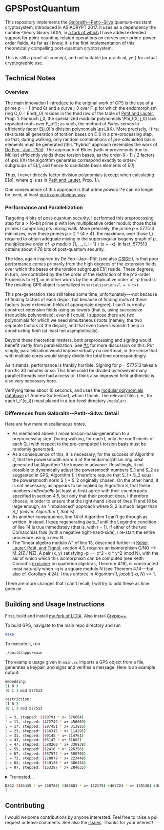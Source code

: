 # GPSPostQuantum

This repository implements the [Galbraith--Petit--Silva](https://eprint.iacr.org/2016/1154.pdf) quantum-resistant cryptosystem, introduced in ASIACRYPT 2017. It uses as a dependency the number-theory library LiDIA, in [a fork of which](https://github.com/benediamond/LiDIA) I have added extended support for point-counting-related operations on curves over prime-power-order fields. As far as I know, it is the first implementation of this theoretically compelling post-quantum cryptosystem.

This is still a proof-of-concept, and not suitable (or practical, yet) for actual cryptographic use.

## Technical Notes

### Overview

The main innovation I introduce to the original work of GPS is the use of a prime _p_ == 1 (mod 8) and a curve j_0 over F_p for which the endomorphism ring O_0 = End(j_0) resides in the third row of the table of [Petit and Lauter](https://eprint.iacr.org/2017/962.pdf), Prop. 1. For such j_0, the specialized modular polynomials \Phi_l(X, j_0) lack repeated roots over F_p^2; as such, the method of _Elkies_ serves to efficiently factor E(j_0)'s division polynomials \psi_l(X). More precisely, I first re-situate all generation of torsion bases on E_0 in a pre-processing step, so that, during walking, only random combinations of _pre-calculated_ basis elements must be generated (this "hybrid" approach resembles the work of [De Feo--Jao--Plût](https://eprint.iacr.org/2011/506.pdf)). The approach of Elkies (with improvements due to Müller) efficiently yields these torsion bases, as the order-(_l_ - 1) / 2 factors of \psi_l(X) the algorithm generates correspond exactly to order-_l_ subgroups of E[_l_], and hence to candidate basis elements of E[_l_].

Thus, I never directly factor division polynomials (except when calculating E[_q_], where _q_ is as in [Petit and Lauter](https://eprint.iacr.org/2017/962.pdf), Prop. 1.).

One consequence of this approach is that prime _powers_ l^e can no longer be used, at least [not in any obvious way](http://citeseerx.ist.psu.edu/viewdoc/summary?doi=10.1.1.48.3312).

### Performance and Parallelization

Targeting 4 bits of post-quantum security, I performed this preprocessing step for a > 16-bit prime _p_ with low multiplicative order modulo those those primes _l_ comprising _p_'s mixing walk. More precisely, the prime _p_ = 577513 minimizes, over those primes _p_ > 2 ^ {4 * 4}, the maximum, over those _l_i_ required to obtain adequate mixing in the supersingular isogeny graph of _p_,  multiplicative order of -_p_ modulo {1, ..., l_i - 1} / (x ~ -x). In fact, 577513 obtains about 4.78 bits of post-quantum security.

The idea, again inspired by De Feo--Jao--Plût (see also [CSIDH](https://eprint.iacr.org/2018/383.pdf)), is that poor performance comes primarily from the high degrees of the extension fields over which the bases of the torsion subgroups E[_l_] reside. These degrees, in turn, are controlled by the the order of the restriction of the p^2-order Frobenius to E[_l_], or in other words by the multiplicative order of -_p_ (mod l). The resulting GPS object is serialized in `serializations/l = 4.txt`.

This pre-generation step still takes some time, unfortunately---not because of finding factors of each divpol, but because of finding roots of these factors (over extension fields of appropriate degree). I can't currently construct extension fields using as towers (that is, using successive irreducible polynomials); even if I could, I suppose there are _two_ polynomials for which we need simultaneous roots (namely, the two separate factors of the divpol), and that even towers wouldn't help in constructing _both_ (at least not asymptotically).

Beyond these theoretical matters, both preprocessing and signing would benefit vastly from parallelization. See [#4](https://github.com/benediamond/GPSPostQuantum/issues/4) for more discussion on this. Put simply, parallelization would impose virtually no overhead, in the sense that with multiple cores would simply divide the total time correspondingly.

As it stands, performance is frankly horrible. Signing for _p_ = 577513 takes a horrific 30 minutes or so. This time could be divided by however many parallel threads one had access to. I think also improved field arithmetic is also very necessary here.

Verifying takes about 10 seconds, and uses the [modular polynomials database](https://math.mit.edu/~drew/ClassicalModPolys.html) of Andrew Sutherland, whom I thank. The relevant files (i.e., for each l_i^{e_i}) must placed in a top-level directory `/modular/`.

### Differences from Galbraith--Petit--Silva: Detail

Here are few more miscellaneous notes.

* As mentioned above, I move torsion-basis-generation to a preprocessing step. During walking, for each l, only the coefficients of each Q_i with respect to the pre-computed l-torsion basis must be randomly generated.
* As a consequence of this, it is necessary, for the success of Algorithm 2, that the powersmooth norm S of the endormorphism ring ideal generated by Algorithm 1 be known in advance. Resultingly, it not possible to dynamically adjust the powersmooth numbers S_1 and S_2 as suggested in GPS, Algorithm 1. I therefore require that S_1 * S_2 equal the powersmooth norm S_1 * S_2 originally chosen. On the other hand, it is _not_ necessary, as appears to be implied by Algorithm 3, that these numbers _individually_ (at least at first) agree with their counterparts specified in section 4.5, but only that their product does. I therefore choose, in order to ensure that the right-hand sides of lines 11 and 18 be large enough, an "imbalanced" approach where S_2 is much larger than S_1 (_only in Algorithm 1, that is_).
* As another consequence, line 14 of Algorithm 1 can't go through as written. Instead, I keep regenerating _beta_1_ until the Legendre condition of line 14 is true immediately (that is, with r = 1). If either of the two Cornacchias fails (with a negative right-hand-side), I re-start the entire procedure using a new _N_.
* The "linear algebra modulo _N_" of line 13, described further in [Kohel, Lauter, Petit, and Tignol](https://eprint.iacr.org/2014/505.pdf), section 4.3, requires an isomorphism O/NO --> M_2(Z / NZ). A pair (x, y) satisfying -p == x^2 - q * y^2 (mod N), with the aid of which which this isomorphism can be computed (see Keith Conrad's [explainer](https://kconrad.math.uconn.edu/blurbs/ringtheory/quaternionalg.pdf) on quaterion algebras, Theorem 4.16), is constructed most naturally when -q is a square modulo N (see Theorem 4.14---but also cf. Corollary 4.24). I thus enforce in Algorithm 1, _jacobi_(-_q_, _N_) == 1.

There are more changes that I can't recall; I will try to add these as time goes on.

## Building and Usage Instructions

First, build and install [my fork of LiDIA](https://github.com/benediamond/LiDIA). Also install [Crypto++](https://www.cryptopp.com/).

To build GPS, navigate to the main repo directory and run
```bash
make
```
To execute it, run
```bash
./build/apps/main
```
The example usage given in `main.cc` imports a GPS object from a file, generates a keypair, and signs and verifies a message. Here is an example output:

```bash
embedding: 
(1 0 )
(0 1 ) mod 577513

restriction: 
(1 0 )
(0 1 ) mod 577513

l = 3, stepped: (198791 * x+ 576664)
l = 11, stepped: (472749 * x+ 456069)
l = 17, stepped: (297451 * x+ 313825)
l = 23, stepped: (166315 * x+ 114295)
l = 31, stepped: (90145 * x+ 214761)
l = 41, stepped: (65147 * x+ 81682)
l = 47, stepped: (380260 * x+ 330938)
l = 59, stepped: (12416 * x+ 226356)
l = 67, stepped: (387572 * x+ 500704)
l = 73, stepped: (220079 * x+ 223448)
l = 83, stepped: (549120 * x+ 386454)
l = 97, stepped: (163397 * x+ 284035)
```

<details><summary>Truncated...</summary>
<p>

```bash
extending the walk...
l = 5, stepped: (21693 * x+ 220341)
l = 13, stepped: (412806 * x+ 150569)
l = 19, stepped: (396866 * x+ 376009)
l = 29, stepped: (52758 * x+ 125676)
l = 37, stepped: (360803 * x+ 28199)
l = 43, stepped: (248432 * x+ 67312)
l = 53, stepped: (335304 * x+ 230578)
l = 61, stepped: (457212 * x+ 163453)
l = 71, stepped: (200275 * x+ 447401)
l = 79, stepped: (44725 * x+ 527574)
l = 89, stepped: (174688 * x+ 507992)
l = 101, stepped: (492598 * x+ 365888)
rerouting...
l = 3, stepped: (198791 * x+ 576664)
l = 11, stepped: (303439 * x+ 468780)
l = 17, stepped: (571058 * x+ 164343)
l = 23, stepped: (306881 * x+ 152179)
l = 31, stepped: (261127 * x+ 332914)
l = 41, stepped: (465724 * x+ 139136)
l = 47, stepped: (546780 * x+ 325470)
l = 59, stepped: (382897 * x+ 373148)
l = 67, stepped: (159466 * x+ 546896)
l = 73, stepped: (314499 * x+ 331453)
l = 83, stepped: (93878 * x+ 239773)
l = 97, stepped: (457773 * x+ 58857)
l = 5, stepped: (179913 * x+ 124902)
l = 13, stepped: (68994 * x+ 387992)
l = 19, stepped: (295650 * x+ 200557)
l = 29, stepped: (163445 * x+ 279505)
l = 37, stepped: (480769 * x+ 169605)
l = 43, stepped: (123072 * x+ 180081)
l = 53, stepped: (344140 * x+ 484918)
l = 61, stepped: (78870 * x+ 42884)
l = 71, stepped: (313666 * x+ 342205)
l = 79, stepped: (498 * x+ 174880)
l = 89, stepped: (346830)
l = 101, stepped: (492598 * x+ 365888)
extending the walk...
l = 5, stepped: (21693 * x+ 220341)
l = 13, stepped: (449509 * x+ 32521)
l = 19, stepped: (132616 * x+ 63211)
l = 29, stepped: (448780 * x+ 481904)
l = 37, stepped: (46316 * x+ 447876)
l = 43, stepped: (272648 * x+ 268848)
l = 53, stepped: (155445 * x+ 261244)
l = 61, stepped: (487639 * x+ 212356)
l = 71, stepped: (285630 * x+ 14854)
l = 79, stepped: (107977 * x+ 397282)
l = 89, stepped: (47913 * x+ 457388)
l = 101, stepped: (123994 * x+ 378367)
rerouting...
l = 3, stepped: (378722 * x+ 239807)
l = 11, stepped: (51715 * x+ 212481)
l = 17, stepped: (276260 * x+ 454810)
l = 23, stepped: (488652 * x+ 435430)
l = 31, stepped: (52599 * x+ 92077)
l = 41, stepped: (500776 * x+ 37016)
l = 47, stepped: (331552 * x+ 384894)
l = 59, stepped: (573354 * x+ 100189)
l = 67, stepped: (68402 * x+ 218171)
l = 73, stepped: (368547 * x+ 76232)
l = 83, stepped: (458523 * x+ 18241)
l = 97, stepped: (476606 * x+ 105688)
l = 5, stepped: (490503 * x+ 398493)
l = 13, stepped: (140779 * x+ 514265)
l = 19, stepped: (300898 * x+ 140257)
l = 29, stepped: (120211 * x+ 512347)
l = 37, stepped: (381095 * x+ 560915)
l = 43, stepped: (163142 * x+ 51719)
l = 53, stepped: (40753 * x+ 291801)
l = 61, stepped: (527590 * x+ 208844)
l = 71, stepped: (549892 * x+ 251312)
l = 79, stepped: (122096 * x+ 62935)
l = 89, stepped: (284487 * x+ 561247)
l = 101, stepped: (123994 * x+ 378367)
extending the walk...
l = 5, stepped: (267775 * x+ 219620)
l = 13, stepped: (558636 * x+ 495372)
l = 19, stepped: (388094 * x+ 548597)
l = 29, stepped: (127706 * x+ 323259)
l = 37, stepped: (384960 * x+ 37114)
l = 43, stepped: (477000 * x+ 476593)
l = 53, stepped: (208949 * x+ 243998)
l = 61, stepped: (225447 * x+ 540243)
l = 71, stepped: (13696 * x+ 440702)
l = 79, stepped: (569592 * x+ 154509)
l = 89, stepped: (25557 * x+ 320473)
l = 101, stepped: (118146 * x+ 1895)
rerouting...
l = 3, stepped: (298803 * x+ 307007)
l = 11, stepped: (474879 * x+ 326440)
l = 17, stepped: (109553 * x+ 221941)
l = 23, stepped: (114175 * x+ 35391)
l = 31, stepped: (2270 * x+ 229306)
l = 41, stepped: (383307 * x+ 392431)
l = 47, stepped: (151607 * x+ 361178)
l = 59, stepped: (390093 * x+ 16800)
l = 67, stepped: (269709 * x+ 45022)
l = 73, stepped: (397917 * x+ 496466)
l = 83, stepped: (290271 * x+ 379439)
l = 97, stepped: (546604 * x+ 183797)
l = 5, stepped: (487201 * x+ 417885)
l = 13, stepped: (26900 * x+ 433661)
l = 19, stepped: (116974 * x+ 487953)
l = 29, stepped: (557876 * x+ 417137)
l = 37, stepped: (320326 * x+ 103448)
l = 43, stepped: (406851 * x+ 436554)
l = 53, stepped: (36809 * x+ 136200)
l = 61, stepped: (305251 * x+ 244414)
l = 71, stepped: (46407 * x+ 226950)
l = 79, stepped: (220931 * x+ 49638)
l = 89, stepped: (161489 * x+ 521970)
l = 101, stepped: (118146 * x+ 1895)
extending the walk...
l = 5, stepped: (303950 * x+ 524635)
l = 13, stepped: (560355 * x+ 440795)
l = 19, stepped: (135540 * x+ 364551)
l = 29, stepped: (314793 * x+ 429770)
l = 37, stepped: (362785 * x+ 117300)
l = 43, stepped: (32606 * x+ 575706)
l = 53, stepped: (375778 * x+ 94131)
l = 61, stepped: (384438 * x+ 109924)
l = 71, stepped: (516893 * x+ 125232)
l = 79, stepped: (270755 * x+ 74932)
l = 89, stepped: (179342 * x+ 392145)
l = 101, stepped: (49769 * x+ 107437)
rerouting...
l = 3, stepped: (298803 * x+ 307007)
l = 11, stepped: (474879 * x+ 326440)
l = 17, stepped: (407921 * x+ 8030)
l = 23, stepped: (298624 * x+ 109658)
l = 31, stepped: (309275 * x+ 121696)
l = 41, stepped: (416549 * x+ 47169)
l = 47, stepped: (156379 * x+ 222040)
l = 59, stepped: (388434 * x+ 369079)
l = 67, stepped: (160979 * x+ 189389)
l = 73, stepped: (532548 * x+ 370153)
l = 83, stepped: (164214 * x+ 389870)
l = 97, stepped: (248978 * x+ 229882)
l = 5, stepped: (290779 * x+ 135368)
l = 13, stepped: (105059 * x+ 114858)
l = 19, stepped: (87911 * x+ 93108)
l = 29, stepped: (34500 * x+ 150041)
l = 37, stepped: (391298 * x+ 301476)
l = 43, stepped: (329704 * x+ 395907)
l = 53, stepped: (121504 * x+ 343144)
l = 61, stepped: (173227 * x+ 157326)
l = 71, stepped: (463701 * x+ 552468)
l = 79, stepped: (145970 * x+ 427615)
l = 89, stepped: (112363 * x+ 539509)
l = 101, stepped: (49769 * x+ 107437)
extending the walk...
l = 5, stepped: (21693 * x+ 220341)
l = 13, stepped: (449509 * x+ 32521)
l = 19, stepped: (520875 * x+ 234486)
l = 29, stepped: (105424 * x+ 560907)
l = 37, stepped: (60018 * x+ 240130)
l = 43, stepped: (77146 * x+ 342489)
l = 53, stepped: (164922 * x+ 412773)
l = 61, stepped: (126350 * x+ 497457)
l = 71, stepped: (277624 * x+ 173424)
l = 79, stepped: (314291 * x+ 174108)
l = 89, stepped: (432854 * x+ 542588)
l = 101, stepped: (510135 * x+ 381981)
rerouting...
l = 3, stepped: (198791 * x+ 576664)
l = 11, stepped: (304970 * x+ 351841)
l = 17, stepped: (392920 * x+ 248377)
l = 23, stepped: (158004 * x+ 574080)
l = 31, stepped: (298484 * x+ 36861)
l = 41, stepped: (187752 * x+ 241203)
l = 47, stepped: (89275 * x+ 525991)
l = 59, stepped: (371732 * x+ 147516)
l = 67, stepped: (361822 * x+ 411945)
l = 73, stepped: (150425 * x+ 80152)
l = 83, stepped: (32266 * x+ 145599)
l = 97, stepped: (481660 * x+ 506275)
l = 5, stepped: (194809 * x+ 466667)
l = 13, stepped: (263551 * x+ 385858)
l = 19, stepped: (452423 * x+ 132101)
l = 29, stepped: (99277 * x+ 568173)
l = 37, stepped: (388209 * x+ 122688)
l = 43, stepped: (110252 * x+ 488534)
l = 53, stepped: (83497 * x+ 526711)
l = 61, stepped: (84055 * x+ 450344)
l = 71, stepped: (462334 * x+ 54265)
l = 79, stepped: (439732 * x+ 556961)
l = 89, stepped: (369213 * x+ 447270)
l = 101, stepped: (510135 * x+ 381981)
extending the walk...
l = 5, stepped: (303950 * x+ 524635)
l = 13, stepped: (434487 * x+ 475075)
l = 19, stepped: (278936 * x+ 24568)
l = 29, stepped: (59312 * x+ 244657)
l = 37, stepped: (193075 * x+ 538943)
l = 43, stepped: (44337 * x+ 527376)
l = 53, stepped: (277367 * x+ 257724)
l = 61, stepped: (24166 * x+ 92362)
l = 71, stepped: (197554 * x+ 249041)
l = 79, stepped: (222163 * x+ 62797)
l = 89, stepped: (302504 * x+ 552697)
l = 101, stepped: (513721 * x+ 176986)
rerouting...
l = 3, stepped: (198791 * x+ 576664)
l = 11, stepped: (304970 * x+ 351841)
l = 17, stepped: (185091 * x+ 314535)
l = 23, stepped: (3125 * x+ 207018)
l = 31, stepped: (214091 * x+ 42620)
l = 41, stepped: (675 * x+ 574976)
l = 47, stepped: (306029 * x+ 110497)
l = 59, stepped: (184874 * x+ 174353)
l = 67, stepped: (76418 * x+ 501838)
l = 73, stepped: (138593 * x+ 342759)
l = 83, stepped: (491625 * x+ 46410)
l = 97, stepped: (266338 * x+ 254246)
l = 5, stepped: (234150 * x+ 44762)
l = 13, stepped: (180647 * x+ 533378)
l = 19, stepped: (135967 * x+ 299108)
l = 29, stepped: (502946 * x+ 68935)
l = 37, stepped: (85944 * x+ 365325)
l = 43, stepped: (323494 * x+ 3349)
l = 53, stepped: (237625 * x+ 558249)
l = 61, stepped: (402371 * x+ 516271)
l = 71, stepped: (40935 * x+ 120867)
l = 79, stepped: (178210 * x+ 257206)
l = 89, stepped: (61245 * x+ 370175)
l = 101, stepped: (513721 * x+ 176986)
extending the walk...
l = 5, stepped: (267775 * x+ 219620)
l = 13, stepped: (19959 * x+ 573233)
l = 19, stepped: (216687 * x+ 183920)
l = 29, stepped: (353883 * x+ 109213)
l = 37, stepped: (545207 * x+ 152392)
l = 43, stepped: (285079 * x+ 307652)
l = 53, stepped: (448972 * x+ 338462)
l = 61, stepped: (502479 * x+ 332401)
l = 71, stepped: (346515 * x+ 271770)
l = 79, stepped: (538280 * x+ 502461)
l = 89, stepped: (311905 * x+ 88587)
l = 101, stepped: (542887 * x+ 189955)
rerouting...
l = 3, stepped: (198791 * x+ 576664)
l = 11, stepped: (24379 * x+ 569059)
l = 17, stepped: (491625 * x+ 46410)
l = 23, stepped: (311333 * x+ 150118)
l = 31, stepped: (432142 * x+ 184843)
l = 41, stepped: (395761 * x+ 141150)
l = 47, stepped: (205686 * x+ 305816)
l = 59, stepped: (407148 * x+ 531212)
l = 67, stepped: (463005 * x+ 283700)
l = 73, stepped: (461375 * x+ 127805)
l = 83, stepped: (411933 * x+ 219248)
l = 97, stepped: (167996 * x+ 222500)
l = 5, stepped: (254148 * x+ 365164)
l = 13, stepped: (112106 * x+ 529639)
l = 19, stepped: (447853 * x+ 452645)
l = 29, stepped: (439975 * x+ 223769)
l = 37, stepped: (498840 * x+ 294112)
l = 43, stepped: (331787 * x+ 213988)
l = 53, stepped: (199227 * x+ 499024)
l = 61, stepped: (54938 * x+ 52554)
l = 71, stepped: (302675 * x+ 169192)
l = 79, stepped: (132645 * x+ 369085)
l = 89, stepped: (194895 * x+ 508760)
l = 101, stepped: (542887 * x+ 189955)
extending the walk...
l = 5, stepped: (267775 * x+ 219620)
l = 13, stepped: (558636 * x+ 495372)
l = 19, stepped: (242082 * x+ 409429)
l = 29, stepped: (483966 * x+ 315338)
l = 37, stepped: (188783 * x+ 77119)
l = 43, stepped: (253563 * x+ 198897)
l = 53, stepped: (148978 * x+ 180382)
l = 61, stepped: (141157 * x+ 353876)
l = 71, stepped: (543605 * x+ 571449)
l = 79, stepped: (160107 * x+ 449993)
l = 89, stepped: (246039 * x+ 133464)
l = 101, stepped: (392940 * x+ 190613)
rerouting...
l = 3, stepped: (378722 * x+ 239807)
l = 11, stepped: (274074 * x+ 106076)
l = 17, stepped: (169779 * x+ 16562)
l = 23, stepped: (408903 * x+ 356784)
l = 31, stepped: (181874 * x+ 276214)
l = 41, stepped: (514493 * x+ 432653)
l = 47, stepped: (200720 * x+ 367911)
l = 59, stepped: (232889 * x+ 160582)
l = 67, stepped: (260710 * x+ 233520)
l = 73, stepped: (295408 * x+ 210907)
l = 83, stepped: (235027 * x+ 172025)
l = 97, stepped: (276559 * x+ 289433)
l = 5, stepped: (424255 * x+ 453158)
l = 13, stepped: (428966 * x+ 247120)
l = 19, stepped: (305703 * x+ 1199)
l = 29, stepped: (343218 * x+ 107324)
l = 37, stepped: (209954 * x+ 193121)
l = 43, stepped: (201140 * x+ 5542)
l = 53, stepped: (512904 * x+ 133735)
l = 61, stepped: (475077 * x+ 463646)
l = 71, stepped: (504030 * x+ 82195)
l = 79, stepped: (298829 * x+ 311249)
l = 89, stepped: (346895 * x+ 439117)
l = 101, stepped: (392940 * x+ 190613)
extending the walk...
l = 5, stepped: (347200 * x+ 95052)
l = 13, stepped: (447124 * x+ 269166)
l = 19, stepped: (494841 * x+ 53742)
l = 29, stepped: (114586 * x+ 434955)
l = 37, stepped: (429946 * x+ 323971)
l = 43, stepped: (148103 * x+ 557997)
l = 53, stepped: (216747 * x+ 392918)
l = 61, stepped: (149926 * x+ 554466)
l = 71, stepped: (84479 * x+ 498096)
l = 79, stepped: (358062 * x+ 375255)
l = 89, stepped: (537266 * x+ 125034)
l = 101, stepped: (153542 * x+ 50689)
rerouting...
l = 3, stepped: (378722 * x+ 239807)
l = 11, stepped: (51715 * x+ 212481)
l = 17, stepped: (276260 * x+ 454810)
l = 23, stepped: (254696 * x+ 475922)
l = 31, stepped: (490203 * x+ 221962)
l = 41, stepped: (87446 * x+ 134101)
l = 47, stepped: (81518 * x+ 358712)
l = 59, stepped: (123733 * x+ 485710)
l = 67, stepped: (213654 * x+ 519089)
l = 73, stepped: (153257 * x+ 30376)
l = 83, stepped: (208883 * x+ 517445)
l = 97, stepped: (25013 * x+ 327910)
l = 5, stepped: (520416 * x+ 560468)
l = 13, stepped: (521829 * x+ 530216)
l = 19, stepped: (19768 * x+ 464514)
l = 29, stepped: (147318 * x+ 138668)
l = 37, stepped: (427021 * x+ 381286)
l = 43, stepped: (246300 * x+ 246979)
l = 53, stepped: (243335 * x+ 371438)
l = 61, stepped: (119328 * x+ 50784)
l = 71, stepped: (277293 * x+ 77447)
l = 79, stepped: (515062 * x+ 63556)
l = 89, stepped: (547479 * x+ 156361)
l = 101, stepped: (153542 * x+ 50689)
extending the walk...
l = 5, stepped: (347200 * x+ 95052)
l = 13, stepped: (503534 * x+ 198383)
l = 19, stepped: (490677 * x+ 89403)
l = 29, stepped: (548332 * x+ 103206)
l = 37, stepped: (262089 * x+ 544160)
l = 43, stepped: (320850 * x+ 447619)
l = 53, stepped: (200173 * x+ 437066)
l = 61, stepped: (465150 * x+ 93075)
l = 71, stepped: (558731 * x+ 46442)
l = 79, stepped: (52973 * x+ 351612)
l = 89, stepped: (339966 * x+ 18112)
l = 101, stepped: (101702 * x+ 132733)
rerouting...
l = 3, stepped: (378722 * x+ 239807)
l = 11, stepped: (198791 * x+ 576664)
l = 17, stepped: (28622 * x+ 511573)
l = 23, stepped: (218712 * x+ 546686)
l = 31, stepped: (492652 * x+ 329646)
l = 41, stepped: (276912 * x+ 206140)
l = 47, stepped: (281238 * x+ 125991)
l = 59, stepped: (120265 * x+ 352352)
l = 67, stepped: (387130 * x+ 163327)
l = 73, stepped: (528897 * x+ 256817)
l = 83, stepped: (423711 * x+ 392329)
l = 97, stepped: (193436 * x+ 421518)
l = 5, stepped: (482294 * x+ 484848)
l = 13, stepped: (376968 * x+ 43274)
l = 19, stepped: (296944 * x+ 54304)
l = 29, stepped: (312860 * x+ 276259)
l = 37, stepped: (421107 * x+ 181855)
l = 43, stepped: (490169 * x+ 4124)
l = 53, stepped: (169202 * x+ 120675)
l = 61, stepped: (276615 * x+ 401592)
l = 71, stepped: (123823 * x+ 213626)
l = 79, stepped: (415294 * x+ 366955)
l = 89, stepped: (356310 * x+ 565927)
l = 101, stepped: (101702 * x+ 132733)
extending the walk...
l = 5, stepped: (267775 * x+ 219620)
l = 13, stepped: (272560 * x+ 495995)
l = 19, stepped: (477785 * x+ 542954)
l = 29, stepped: (377794 * x+ 223028)
l = 37, stepped: (268858 * x+ 554875)
l = 43, stepped: (225296 * x+ 383518)
l = 53, stepped: (529718 * x+ 234959)
l = 61, stepped: (540384 * x+ 568660)
l = 71, stepped: (64648 * x+ 360548)
l = 79, stepped: (567872 * x+ 256996)
l = 89, stepped: (314577 * x+ 178984)
l = 101, stepped: (305568 * x+ 82445)
rerouting...
l = 3, stepped: (198791 * x+ 576664)
l = 11, stepped: (434863 * x+ 311834)
l = 17, stepped: (116849 * x+ 477719)
l = 23, stepped: (276863 * x+ 247006)
l = 31, stepped: (567557 * x+ 569903)
l = 41, stepped: (217455 * x+ 338500)
l = 47, stepped: (331444 * x+ 202056)
l = 59, stepped: (560210 * x+ 143020)
l = 67, stepped: (390808 * x+ 233818)
l = 73, stepped: (376907 * x+ 352461)
l = 83, stepped: (259559 * x+ 362655)
l = 97, stepped: (314348 * x+ 215023)
l = 5, stepped: (353979 * x+ 103088)
l = 13, stepped: (20826 * x+ 422255)
l = 19, stepped: (148222 * x+ 343424)
l = 29, stepped: (230998 * x+ 385368)
l = 37, stepped: (536472 * x+ 362616)
l = 43, stepped: (453402 * x+ 409662)
l = 53, stepped: (241512 * x+ 75194)
l = 61, stepped: (343803 * x+ 33927)
l = 71, stepped: (336899 * x+ 145546)
l = 79, stepped: (550222 * x+ 556975)
l = 89, stepped: (358562 * x+ 213952)
l = 101, stepped: (305568 * x+ 82445)
extending the walk...
l = 5, stepped: (21693 * x+ 220341)
l = 13, stepped: (235320 * x+ 327361)
l = 19, stepped: (97190 * x+ 46118)
l = 29, stepped: (280193 * x+ 524787)
l = 37, stepped: (193598 * x+ 568046)
l = 43, stepped: (76392 * x+ 368548)
l = 53, stepped: (190866 * x+ 227978)
l = 61, stepped: (374515 * x+ 365432)
l = 71, stepped: (311773 * x+ 235702)
l = 79, stepped: (309388 * x+ 391990)
l = 89, stepped: (29326 * x+ 350085)
l = 101, stepped: (474362 * x+ 229843)
rerouting...
l = 3, stepped: (198791 * x+ 576664)
l = 11, stepped: (207936 * x+ 59725)
l = 17, stepped: (159015 * x+ 383626)
l = 23, stepped: (216378 * x+ 552667)
l = 31, stepped: (203115 * x+ 564700)
l = 41, stepped: (506822 * x+ 353557)
l = 47, stepped: (21323 * x+ 306802)
l = 59, stepped: (32274 * x+ 49187)
l = 67, stepped: (309240 * x+ 389640)
l = 73, stepped: (397886 * x+ 265884)
l = 83, stepped: (381202 * x+ 575451)
l = 97, stepped: (114478 * x+ 159373)
l = 5, stepped: (203212 * x+ 372843)
l = 13, stepped: (497777 * x+ 122423)
l = 19, stepped: (114099 * x+ 230971)
l = 29, stepped: (526853 * x+ 25898)
l = 37, stepped: (57773 * x+ 330510)
l = 43, stepped: (341164 * x+ 175253)
l = 53, stepped: (164567 * x+ 280593)
l = 61, stepped: (84958 * x+ 144244)
l = 71, stepped: (442674 * x+ 30154)
l = 79, stepped: (254403 * x+ 418994)
l = 89, stepped: (424285 * x+ 492822)
l = 101, stepped: (474362 * x+ 229843)
```

</p>
</details>

```bash
D362 (303439 * x+ 468780) (306881 * x+ 152179) (465724 * x+ 139136) (382897 * x+ 373148) (314499 * x+ 331453) (457773 * x+ 58857) (68994 * x+ 387992) (163445 * x+ 279505) (123072 * x+ 180081) (78870 * x+ 42884) (498 * x+ 174880) (492598 * x+ 365888) (449509 * x+ 32521) (448780 * x+ 481904) (272648 * x+ 268848) (487639 * x+ 212356) (107977 * x+ 397282) (123994 * x+ 378367) (474879 * x+ 326440) (114175 * x+ 35391) (383307 * x+ 392431) (390093 * x+ 16800) (397917 * x+ 496466) (546604 * x+ 183797) (26900 * x+ 433661) (557876 * x+ 417137) (406851 * x+ 436554) (305251 * x+ 244414) (220931 * x+ 49638) (118146 * x+ 1895) (474879 * x+ 326440) (298624 * x+ 109658) (416549 * x+ 47169) (388434 * x+ 369079) (532548 * x+ 370153) (248978 * x+ 229882) (105059 * x+ 114858) (34500 * x+ 150041) (329704 * x+ 395907) (173227 * x+ 157326) (145970 * x+ 427615) (49769 * x+ 107437) (304970 * x+ 351841) (158004 * x+ 574080) (187752 * x+ 241203) (371732 * x+ 147516) (150425 * x+ 80152) (481660 * x+ 506275) (263551 * x+ 385858) (99277 * x+ 568173) (110252 * x+ 488534) (84055 * x+ 450344) (439732 * x+ 556961) (510135 * x+ 381981) (304970 * x+ 351841) (3125 * x+ 207018) (675 * x+ 574976) (184874 * x+ 174353) (138593 * x+ 342759) (266338 * x+ 254246) (180647 * x+ 533378) (502946 * x+ 68935) (323494 * x+ 3349) (402371 * x+ 516271) (178210 * x+ 257206) (513721 * x+ 176986) (19959 * x+ 573233) (353883 * x+ 109213) (285079 * x+ 307652) (502479 * x+ 332401) (538280 * x+ 502461) (542887 * x+ 189955) (558636 * x+ 495372) (483966 * x+ 315338) (253563 * x+ 198897) (141157 * x+ 353876) (160107 * x+ 449993) (392940 * x+ 190613) (447124 * x+ 269166) (114586 * x+ 434955) (148103 * x+ 557997) (149926 * x+ 554466) (358062 * x+ 375255) (153542 * x+ 50689) (198791 * x+ 576664) (218712 * x+ 546686) (276912 * x+ 206140) (120265 * x+ 352352) (528897 * x+ 256817) (193436 * x+ 421518) (376968 * x+ 43274) (312860 * x+ 276259) (490169 * x+ 4124) (276615 * x+ 401592) (415294 * x+ 366955) (101702 * x+ 132733) (434863 * x+ 311834) (276863 * x+ 247006) (217455 * x+ 338500) (560210 * x+ 143020) (376907 * x+ 352461) (314348 * x+ 215023) (20826 * x+ 422255) (230998 * x+ 385368) (453402 * x+ 409662) (343803 * x+ 33927) (550222 * x+ 556975) (305568 * x+ 82445) (235320 * x+ 327361) (280193 * x+ 524787) (76392 * x+ 368548) (374515 * x+ 365432) (309388 * x+ 391990) (474362 * x+ 229843) 46C37EA1076C44D41B766CB058CF58259AEDFDF1702E51B1931C17EBD07553 406B05B85FC02FD47C279C19874550A0D9B1A5338961B0603C5C90131925D59EDEE3FCE6B22B27181DDB92DDF9CF3A87C7169722B3A14C47BA9AAEA7C6 808505083307BC3FBE633CB379947C9820028E1D7E283BB24246B9132292B3 E4C2A18223D7E4300AE776CEA3765A9B67E6C16156D0B6681531E184DC4211 87874497441D8A0374C6F6A00DF5F58353D310FE26A4A01E7FF9E413A5793E 1E68477704AC79F61CFAF3D585DF46D0C29B31BD5B8ACD5B898BB5E83CE927 DE0765CE73FE6D894C0402B6D8611B3370D2DB1AFC64EDF6523D09D970C484B71A2488EC6C1A4A7622C9193E64067027D36A66E303A5078BAA72EB0B8D 189B540E0C09846A1113FF4C72914C9F0C3CE72F64ACB711A086822C82D4715E01FBD4A417E9FB6864ED3E2EA3AA82D06E2BB5E630AD5034A56637A59C D773B2BD879A0FD3DEFD9A15BD5FC7798F839CFB350C218A44038124B0FDAB3AB01F31991A82FF2682D68925C98BC5BB4BEE1DB8ACC467D74D34F6D31C 4182E6120D7F8302631B23EB717D6A15CC4314E68A4692CE7578D3D28CD538 DACA6B6D7900E65A5128AD9292D1DD6CC0616651D76F95B19E86615731A619 30463324A1E50FCD889942AA20226EFF5288AB2217A3BD54D39370786DB32F736C376E778EE443034E1352DBBD8516F5BE68B90113D52E2FDEF5439034 
1
```

## Contributing

I would welcome contributions by anyone interested. Feel free to raise a pull request or leave comments. See also the [issues](https://github.com/benediamond/GPSPostQuantum/issues/). Thanks for your interest!

